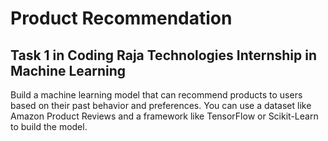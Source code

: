 # Product Recommendation

## Task 1 in Coding Raja Technologies Internship in Machine Learning

Build a machine learning model that can recommend products to users based on their past behavior and preferences. You can use a dataset like Amazon Product Reviews and a framework like TensorFlow or Scikit-Learn to build the model.
